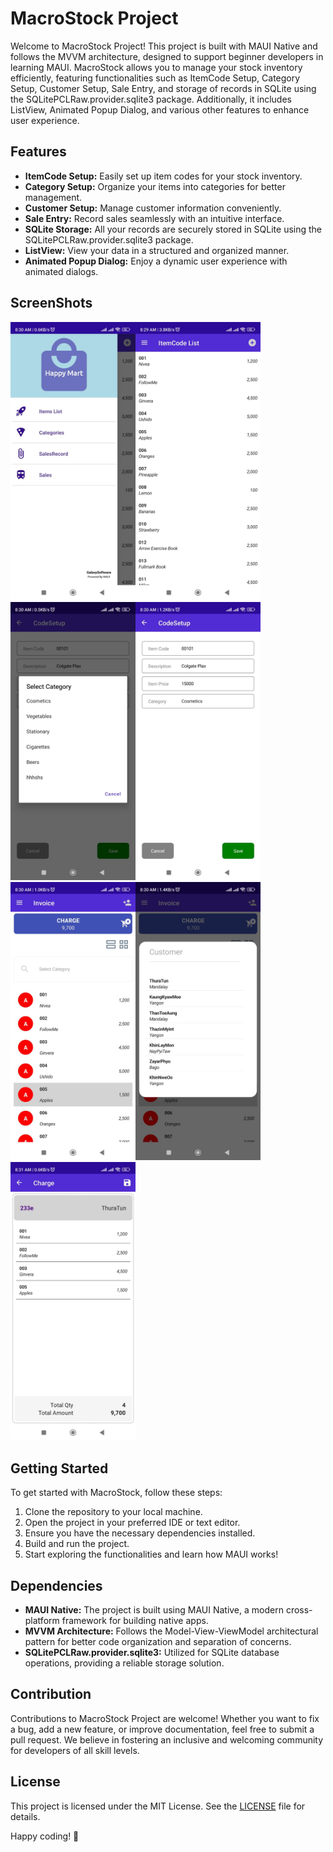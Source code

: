 # MacroStock Project

Welcome to MacroStock Project! This project is built with MAUI Native and follows the MVVM architecture, designed to support beginner developers in learning MAUI. MacroStock allows you to manage your stock inventory efficiently, featuring functionalities such as ItemCode Setup, Category Setup, Customer Setup, Sale Entry, and storage of records in SQLite using the SQLitePCLRaw.provider.sqlite3 package. Additionally, it includes ListView, Animated Popup Dialog, and various other features to enhance user experience.

## Features

- **ItemCode Setup:** Easily set up item codes for your stock inventory.
- **Category Setup:** Organize your items into categories for better management.
- **Customer Setup:** Manage customer information conveniently.
- **Sale Entry:** Record sales seamlessly with an intuitive interface.
- **SQLite Storage:** All your records are securely stored in SQLite using the SQLitePCLRaw.provider.sqlite3 package.
- **ListView:** View your data in a structured and organized manner.
- **Animated Popup Dialog:** Enjoy a dynamic user experience with animated dialogs.

## ScreenShots
<img src = "Screenshots/Image1.jpg" width ="200" /><img src = "Screenshots/Image2.jpg" width ="200" /><img src = "Screenshots/Image3.jpg" width ="200" /><img src = "Screenshots/Image4.jpg" width ="200" /><img src = "Screenshots/Image5.jpg" width ="200" /><img src = "Screenshots/Image6.jpg" width ="200" /><img src = "Screenshots/Image7.jpg" width ="200" />

## Getting Started

To get started with MacroStock, follow these steps:

1. Clone the repository to your local machine.
2. Open the project in your preferred IDE or text editor.
3. Ensure you have the necessary dependencies installed.
4. Build and run the project.
5. Start exploring the functionalities and learn how MAUI works!

## Dependencies

- **MAUI Native:** The project is built using MAUI Native, a modern cross-platform framework for building native apps.
- **MVVM Architecture:** Follows the Model-View-ViewModel architectural pattern for better code organization and separation of concerns.
- **SQLitePCLRaw.provider.sqlite3:** Utilized for SQLite database operations, providing a reliable storage solution.

## Contribution

Contributions to MacroStock Project are welcome! Whether you want to fix a bug, add a new feature, or improve documentation, feel free to submit a pull request. We believe in fostering an inclusive and welcoming community for developers of all skill levels.

## License

This project is licensed under the MIT License. See the [LICENSE](LICENSE) file for details.


Happy coding! 🚀
